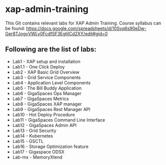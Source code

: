 # xap-admin-training

This Git contains relevant labs for XAP Admin Training.
Course syllabus can be found:
https://docs.google.com/spreadsheets/d/10Svq6s90eDw-Ger8TJogyVWLy0FcdfSF3EgtilCd2XY/edit#gid=0


## Following are the list of labs:

* Lab1 - XAP setup and installation
* Lab1.1 - One Click Deploy
* Lab2 - XAP Basic Grid Overview
* Lab3 - Grid Service Components
* Lab4 - Application Level Components
* Lab5 - The Bill Buddy Application
* Lab6 - GigaSpaces Ops Manager
* Lab7 - GigaSpaces Metrics
* Lab8 - GigaSpaces XAP manager
* Lab9 - GigaSpaces Rest Manager API
* Lab10 - Hot Deploy Procedure
* Lab11 - GigaSpaces Command Line Interface
* Lab12 - GigaSpaces Admin API
* Lab13 - Grid Security
* Lab14 - Kubernetes
* Lab15 - GSCTL
* Lab16 - Storage Optimization feature
* Lab17 - Gigaspace ODSX
* Lab-mx - MemoryXtend
